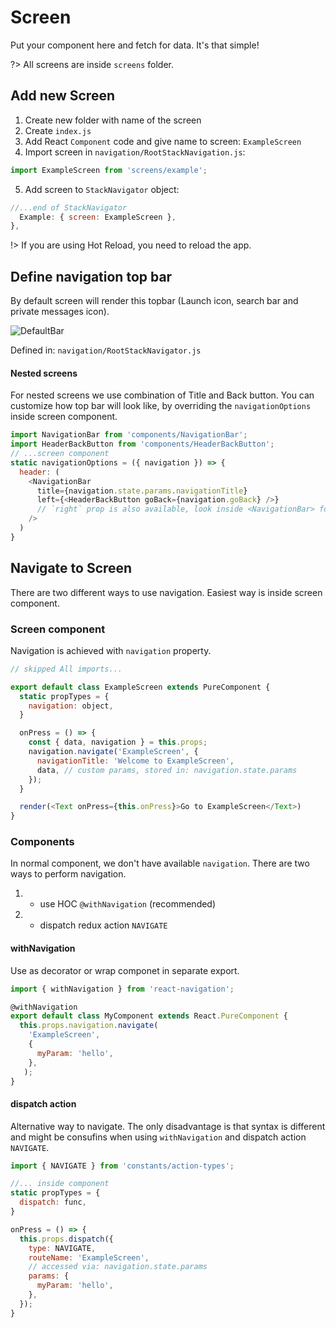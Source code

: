 # Screen

Put your component here and fetch for data. It's that simple!

?> All screens are inside `screens` folder.

## Add new Screen

1. Create new folder with name of the screen
2. Create `index.js`
3. Add React `Component` code and give name to screen: `ExampleScreen`
4. Import screen in `navigation/RootStackNavigation.js`:
```js
import ExampleScreen from 'screens/example';
```
5. Add screen to `StackNavigator` object:
```js
//...end of StackNavigator
  Example: { screen: ExampleScreen },
},
```

!> If you are using Hot Reload, you need to reload the app.

## Define navigation top bar
By default screen will render this topbar (Launch icon, search bar and private messages icon).

![DefaultBar](https://d26dzxoao6i3hh.cloudfront.net/items/3B1A470Y2s39453T1w0l/Image%202017-10-06%20at%2011.02.34%20AM.public.20153B402N03.png)

Defined in: `navigation/RootStackNavigator.js`

#### Nested screens
For nested screens we use combination
of Title and Back button. You can customize how top bar will look like, by overriding the  `navigationOptions`
inside screen component.
```js
import NavigationBar from 'components/NavigationBar';
import HeaderBackButton from 'components/HeaderBackButton';
// ...screen component
static navigationOptions = ({ navigation }) => {
  header: (
    <NavigationBar
      title={navigation.state.params.navigationTitle}
      left={<HeaderBackButton goBack={navigation.goBack} />}
      // `right` prop is also available, look inside <NavigationBar> for more info.
    />
  )
}
```

## Navigate to Screen
There are two different ways to use navigation. Easiest way is inside screen component.

### Screen component
Navigation is achieved with `navigation` property.

```js
// skipped All imports...

export default class ExampleScreen extends PureComponent {
  static propTypes = {
    navigation: object,
  }

  onPress = () => {
    const { data, navigation } = this.props;
    navigation.navigate('ExampleScreen', {
      navigationTitle: 'Welcome to ExampleScreen',
      data, // custom params, stored in: navigation.state.params
    });
  }

  render(<Text onPress={this.onPress}>Go to ExampleScreen</Text>)
}
```

### Components
In normal component, we don't have available `navigation`. There are two ways to perform navigation.
 1. - use HOC `@withNavigation` (recommended)
 2. - dispatch redux action `NAVIGATE`
 
 
#### withNavigation

Use as decorator or wrap componet in separate export.

```js
import { withNavigation } from 'react-navigation';

@withNavigation
export default class MyComponent extends React.PureComponent {
  this.props.navigation.navigate(
    'ExampleScreen', 
    {
      myParam: 'hello',
    },
   );
}

```


#### dispatch action

Alternative way to navigate. The only disadvantage is that syntax is different and might be consufins when using `withNavigation` and dispatch action `NAVIGATE`.

```js
import { NAVIGATE } from 'constants/action-types';

//... inside component
static propTypes = {
  dispatch: func,
}

onPress = () => {
  this.props.dispatch({
    type: NAVIGATE,
    routeName: 'ExampleScreen',
    // accessed via: navigation.state.params
    params: {
      myParam: 'hello',
    },
  });
}
```
